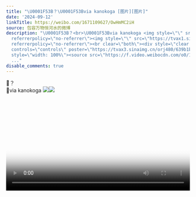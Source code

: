 ```yaml
---
title: "\U0001F53B？\U0001F53Bvia kanokoga [图片][图片]"
date: '2024-09-12'
linkTitle: https://weibo.com/1671109627/OwHmMC2iH
source: 包容万物恒河水的微博
description: "\U0001F53B？<br>\U0001F53Bvia kanokoga <img style=\"\" src=\"https://tvax2.sinaimg.cn/large/639b1bfbly1htldi6oexyj21tk19kb2a.jpg\"
  referrerpolicy=\"no-referrer\"><img style=\"\" src=\"https://tvax1.sinaimg.cn/large/639b1bfbly1htldjfvnizj20ss0k0go6.jpg\"
  referrerpolicy=\"no-referrer\"><br clear=\"both\"><div style=\"clear: both\"></div><video
  controls=\"controls\" poster=\"https://tvax3.sinaimg.cn/orj480/639b1bfbly1htldjfdx3vj20ss0k0go6.jpg\"
  style=\"width: 100%\"><source src=\"https://f.video.weibocdn.com/o0/1bmm7CbElx08hYbdNjVe010412003SIm0E010.mp4?label=mp4_720p&amp;template=1036x720.25.0&amp;ori=0&amp;ps=1CwnkDw1GXwCQx&am
  ..."
disable_comments: true
---
```

🔻？<br>🔻via kanokoga <img style="" src="https://tvax2.sinaimg.cn/large/639b1bfbly1htldi6oexyj21tk19kb2a.jpg" referrerpolicy="no-referrer"><img style="" src="https://tvax1.sinaimg.cn/large/639b1bfbly1htldjfvnizj20ss0k0go6.jpg" referrerpolicy="no-referrer"><br clear="both"><div style="clear: both"></div><video controls="controls" poster="https://tvax3.sinaimg.cn/orj480/639b1bfbly1htldjfdx3vj20ss0k0go6.jpg" style="width: 100%"><source src="https://f.video.weibocdn.com/o0/1bmm7CbElx08hYbdNjVe010412003SIm0E010.mp4?label=mp4_720p&amp;template=1036x720.25.0&amp;ori=0&amp;ps=1CwnkDw1GXwCQx&am ...